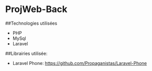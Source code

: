 # ProjWeb-Back

##Technologies utilisées
* PHP
* MySql
* Laravel

##Librairies utilisée:

* Laravel Phone:
https://github.com/Propaganistas/Laravel-Phone
